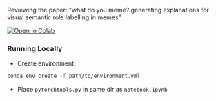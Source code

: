 Reviewing the paper: "what do you meme? generating explanations for visual semantic role labelling in memes"

<a target="_blank" href="https://colab.research.google.com/github/https://colab.research.google.com/drive/14zCv-4g2rsctKeyy6u58YaxYjKToZevc?usp=sharing">
  <img src="https://colab.research.google.com/assets/colab-badge.svg" alt="Open In Colab"/>
</a>

### Running Locally

- Create environment:
```bash
conda env create -f path/to/environment.yml
```
- Place `pytorchtools.py` in same dir as `notebook.ipynb`
